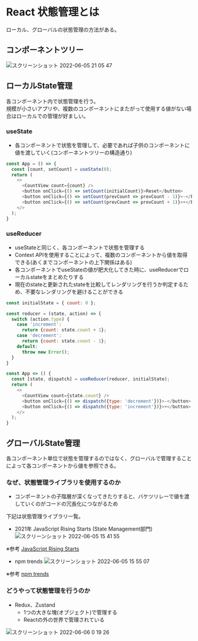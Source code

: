 # React 状態管理とは
ローカル、グローバルの状態管理の方法がある。

## コンポーネントツリー
![スクリーンショット 2022-06-05 21 05 47](https://user-images.githubusercontent.com/60390181/172049608-bf419d28-a4f3-4409-af07-449c6743acbf.png)


## ローカルState管理
各コンポーネント内で状態管理を行う。  
規模が小さいアプリや、複数のコンポーネントにまたがって使用する値がない場合はローカルでの管理が好ましい。

### useState
- 各コンポーネントで状態を管理して、必要であれば子供のコンポーネントに値を渡していく(コンポーネントツリーの構造通り)

```JavaScript
const App = () => {
  const [count, setCount] = useState(0);
  return (
    <>
      <CountView count={count} />
      <button onClick={() => setCount(initialCount)}>Reset</button>
      <button onClick={() => setCount(prevCount => prevCount - 1)}>-</button>
      <button onClick={() => setCount(prevCount => prevCount + 1)}>+</button>
    </>
  );
}
```

### useReducer
- useStateと同じく、各コンポーネントで状態を管理する
- Context APIを使用することによって、複数のコンポーネントから値を取得できる(あくまでコンポーネントの上下関係はある)
- 各コンポーネントでuseStateの値が肥大化してきた時に、useReducerでローカルstateをまとめたりする
- 現在のstateと更新されたstateを比較してレンダリングを行うか判定するため、不要なレンダリングを避けることができる

```JavaScript
const initialState = { count: 0 };

const reducer = (state, action) => {
  switch (action.type) {
    case 'increment':
      return {count: state.count + 1};
    case 'decrement':
      return {count: state.count - 1};
    default:
      throw new Error();
  }
}

const App => () {
  const [state, dispatch] = useReducer(reducer, initialState);
  return (
    <>
      <CountView count={state.count} />
      <button onClick={() => dispatch({type: 'decrement'})}>-</button>
      <button onClick={() => dispatch({type: 'increment'})}>+</button>
    </>
  );
}
```

## グローバルState管理
各コンポーネント単位で状態を管理するのではなく、グローバルで管理することによって各コンポーネントから値を参照できる。  

### なぜ、状態管理ライブラリを使用するのか
- コンポーネントの子階層が深くなってきたりすると、バケツリレーで値を渡していくのがコードの冗長化につながるため

下記は状態管理ライブラリ一覧。

- 2021年 JavaScript Rising Starts (State Management部門)
![スクリーンショット 2022-06-05 15 41 55](https://user-images.githubusercontent.com/60390181/172038834-88e9cebf-df63-493a-bf97-6a2b895e7e9e.png)

※参考 [JavaScript Rising Starts](https://risingstars.js.org/2021/en)

- npm trends
![スクリーンショット 2022-06-05 15 55 07](https://user-images.githubusercontent.com/60390181/172039265-c15e5ff3-3727-4bdf-9c9e-c2ffbe10802b.png)

※参考 [npm trends](https://www.npmtrends.com/jotai-vs-recoil-vs-redux-vs-zustand-vs-valtio)

### どうやって状態管理を行うのか
- Redux、Zustand
  - 1つの大きな塊(オブジェクト)で管理する
  - Reactの外の世界で管理されている
  
![スクリーンショット 2022-06-06 0 19 26](https://user-images.githubusercontent.com/60390181/172057643-f6bf90f4-1f99-46f4-b184-82dacb5a727c.png)

